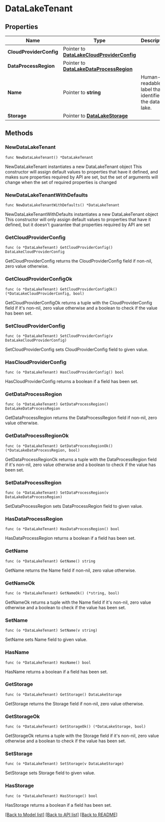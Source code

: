 # DataLakeTenant

## Properties

Name | Type | Description | Notes
------------ | ------------- | ------------- | -------------
**CloudProviderConfig** | Pointer to [**DataLakeCloudProviderConfig**](DataLakeCloudProviderConfig.md) |  | [optional] 
**DataProcessRegion** | Pointer to [**DataLakeDataProcessRegion**](DataLakeDataProcessRegion.md) |  | [optional] 
**Name** | Pointer to **string** | Human-readable label that identifies the data lake. | [optional] 
**Storage** | Pointer to [**DataLakeStorage**](DataLakeStorage.md) |  | [optional] 

## Methods

### NewDataLakeTenant

`func NewDataLakeTenant() *DataLakeTenant`

NewDataLakeTenant instantiates a new DataLakeTenant object
This constructor will assign default values to properties that have it defined,
and makes sure properties required by API are set, but the set of arguments
will change when the set of required properties is changed

### NewDataLakeTenantWithDefaults

`func NewDataLakeTenantWithDefaults() *DataLakeTenant`

NewDataLakeTenantWithDefaults instantiates a new DataLakeTenant object
This constructor will only assign default values to properties that have it defined,
but it doesn't guarantee that properties required by API are set

### GetCloudProviderConfig

`func (o *DataLakeTenant) GetCloudProviderConfig() DataLakeCloudProviderConfig`

GetCloudProviderConfig returns the CloudProviderConfig field if non-nil, zero value otherwise.

### GetCloudProviderConfigOk

`func (o *DataLakeTenant) GetCloudProviderConfigOk() (*DataLakeCloudProviderConfig, bool)`

GetCloudProviderConfigOk returns a tuple with the CloudProviderConfig field if it's non-nil, zero value otherwise
and a boolean to check if the value has been set.

### SetCloudProviderConfig

`func (o *DataLakeTenant) SetCloudProviderConfig(v DataLakeCloudProviderConfig)`

SetCloudProviderConfig sets CloudProviderConfig field to given value.

### HasCloudProviderConfig

`func (o *DataLakeTenant) HasCloudProviderConfig() bool`

HasCloudProviderConfig returns a boolean if a field has been set.

### GetDataProcessRegion

`func (o *DataLakeTenant) GetDataProcessRegion() DataLakeDataProcessRegion`

GetDataProcessRegion returns the DataProcessRegion field if non-nil, zero value otherwise.

### GetDataProcessRegionOk

`func (o *DataLakeTenant) GetDataProcessRegionOk() (*DataLakeDataProcessRegion, bool)`

GetDataProcessRegionOk returns a tuple with the DataProcessRegion field if it's non-nil, zero value otherwise
and a boolean to check if the value has been set.

### SetDataProcessRegion

`func (o *DataLakeTenant) SetDataProcessRegion(v DataLakeDataProcessRegion)`

SetDataProcessRegion sets DataProcessRegion field to given value.

### HasDataProcessRegion

`func (o *DataLakeTenant) HasDataProcessRegion() bool`

HasDataProcessRegion returns a boolean if a field has been set.

### GetName

`func (o *DataLakeTenant) GetName() string`

GetName returns the Name field if non-nil, zero value otherwise.

### GetNameOk

`func (o *DataLakeTenant) GetNameOk() (*string, bool)`

GetNameOk returns a tuple with the Name field if it's non-nil, zero value otherwise
and a boolean to check if the value has been set.

### SetName

`func (o *DataLakeTenant) SetName(v string)`

SetName sets Name field to given value.

### HasName

`func (o *DataLakeTenant) HasName() bool`

HasName returns a boolean if a field has been set.

### GetStorage

`func (o *DataLakeTenant) GetStorage() DataLakeStorage`

GetStorage returns the Storage field if non-nil, zero value otherwise.

### GetStorageOk

`func (o *DataLakeTenant) GetStorageOk() (*DataLakeStorage, bool)`

GetStorageOk returns a tuple with the Storage field if it's non-nil, zero value otherwise
and a boolean to check if the value has been set.

### SetStorage

`func (o *DataLakeTenant) SetStorage(v DataLakeStorage)`

SetStorage sets Storage field to given value.

### HasStorage

`func (o *DataLakeTenant) HasStorage() bool`

HasStorage returns a boolean if a field has been set.


[[Back to Model list]](../README.md#documentation-for-models) [[Back to API list]](../README.md#documentation-for-api-endpoints) [[Back to README]](../README.md)


